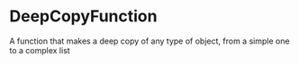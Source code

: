 # DeepCopyFunction
A function that makes a deep copy of any type of object, from a simple one to a complex list
